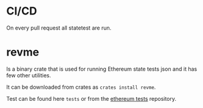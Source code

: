 # CI/CD

On every pull request all statetest are run.

# revme 

Is a binary crate that is used for running Ethereum state tests json and it has few other utilities.

It can be downloaded from crates as `crates install revme`. 

Test can be found here `tests` or from the [ethereum tests]() repository.